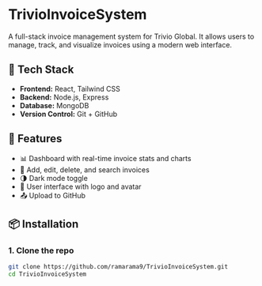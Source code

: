 # TrivioInvoiceSystem

A full-stack invoice management system for Trivio Global. It allows users to manage, track, and visualize invoices using a modern web interface.

## 🧰 Tech Stack

- **Frontend:** React, Tailwind CSS
- **Backend:** Node.js, Express
- **Database:** MongoDB
- **Version Control:** Git + GitHub

## 🚀 Features

- 📊 Dashboard with real-time invoice stats and charts
- 💾 Add, edit, delete, and search invoices
- 🌗 Dark mode toggle
- 🧑 User interface with logo and avatar
- 📤 Upload to GitHub

## 📦 Installation

### 1. Clone the repo

```bash
git clone https://github.com/ramarama9/TrivioInvoiceSystem.git
cd TrivioInvoiceSystem
